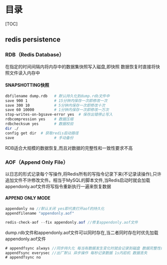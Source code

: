 # 目录

[TOC]

## redis persistence

### RDB（Redis Database）

在指定的时间间隔内将内存中的数据集快照写入磁盘,即快照 数据恢复时直接将快照文件读入内存中

#### SNAPSHOTTING快照

```bash
dbfilename dump.rdb   # 默认持久化到dump.rdb文件中 
save 900 1            # 15分钟内保存一次即修改一次
save 300 10           # 5分钟内保存一次即修改十次
save 60 10000         # 1分钟内保存一次即修改一万次
stop-writes-on-bgsave-error yes  # 保存出错停止写入
rdbcompression yes    # 数据压缩
rdbchecksum yes       # 数据校验
dir ./                
config get dir  # 获取redis启动路径
save                  # 手动备份
```

RDB适合大规模的数据恢复,而且对数据的完整性和一致性要求不高

### AOF（Append Only File）

以日志的形式记录每个写操作,将Redis所有的写指令记录下来(不记录读操作),只许追加文件不许修改文件。相当于MySQL的脚本文件,当Redis启动时就会加载appendonly.aof文件将写指令重新执行一遍来恢复数据

#### APPEND ONLY MODE

```java
appendonly no //默认关闭 yes即代表打开aof的持久化
appendfilename "appendonly.aof"
```

```java
redis-check-aof --fix appendonly.aof //修复appendonly.aof文件
```

dump.rdb文件和appendonly.aof文件可以同时存在,当二者同时存在时优先加载appendonly.aof文件

```java
# appendfsync always //同步持久化 每当有数据发生变化时就会记录到磁盘 数据完整性好但是性能差
appendfsync everysec //出厂默认 异步操作 每秒记录数据 1s内宕机 数据丢失
# appendfsync no
```



